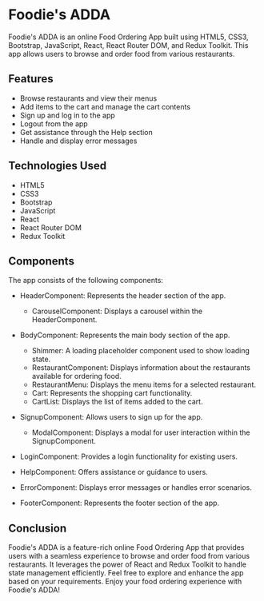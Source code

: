 # Foodie's ADDA

Foodie's ADDA is an online Food Ordering App built using HTML5, CSS3, Bootstrap, JavaScript, React, React Router DOM, and Redux Toolkit. This app allows users to browse and order food from various restaurants.

## Features

- Browse restaurants and view their menus
- Add items to the cart and manage the cart contents
- Sign up and log in to the app
- Logout from the app
- Get assistance through the Help section
- Handle and display error messages

## Technologies Used

- HTML5
- CSS3
- Bootstrap
- JavaScript
- React
- React Router DOM
- Redux Toolkit

## Components

The app consists of the following components:

- HeaderComponent: Represents the header section of the app.
  - CarouselComponent: Displays a carousel within the HeaderComponent.

- BodyComponent: Represents the main body section of the app.

  - Shimmer: A loading placeholder component used to show loading state.
  - RestaurantComponent: Displays information about the restaurants available for ordering food.
  - RestaurantMenu: Displays the menu items for a selected restaurant.
  - Cart: Represents the shopping cart functionality.
  - CartList: Displays the list of items added to the cart.

- SignupComponent: Allows users to sign up for the app.

  - ModalComponent: Displays a modal for user interaction within the SignupComponent.

- LoginComponent: Provides a login functionality for existing users.

- HelpComponent: Offers assistance or guidance to users.

- ErrorComponent: Displays error messages or handles error scenarios.

- FooterComponent: Represents the footer section of the app.

## Conclusion

Foodie's ADDA is a feature-rich online Food Ordering App that provides users with a seamless experience to browse and order food from various restaurants. It leverages the power of React and Redux Toolkit to handle state management efficiently. Feel free to explore and enhance the app based on your requirements. Enjoy your food ordering experience with Foodie's ADDA!
